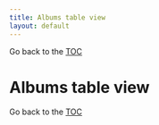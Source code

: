 ```yaml
---
title: Albums table view
layout: default
---
```

Go back to the [TOC](/manual/main.html)

# Albums table view

Go back to the [TOC](/manual/main.html)